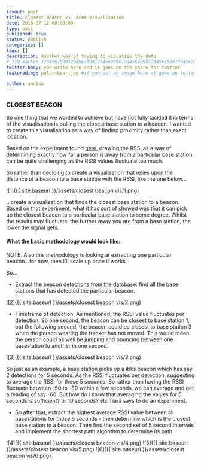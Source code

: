 ```yaml
---
layout: post
title: Closest Beacon vs. Area Visualisation
date: 2016-07-12 00:00:00
type: post
published: true
status: publish
categories: []
tags: []
description: Another way of trying to visualise the data
# 110 marker 1234567890123456789012345678901234567890123456789012345678901234567890123456789012345678901234567890123456789
twitter-body: you write here and it goes on the share for twitter
featuredimg: polar-bear.jpg #if you put an image here it goes on twitter too

author: annisa
---
```


### CLOSEST BEACON

So one thing that we wanted to achieve but have not fully tackled it in terms of the visualisation is pulling the closest base station to a beacon. I wanted to create this visualisation as a way of finding proximity rather than exact location. 

Based on the experiment found [here](http://where-in.space/2016/rssi-experiment), drawing the RSSI as a way of determining exactly how far a person is away from a particular base station can be quite challenging as the RSSI values fluctuate too much.

So rather than deciding to create a visualisation that relies upon the distance of a beacon to a base station with the RSSI, like the one below...

![1]({{ site.baseurl }}/assets/closest beacon vis/1.png) 

...create a visualisation that finds the closest base station to a beacon. Based on that [experiment](http://where-in.space/2016/rssi-experiment), what it has sort of showed was that it can pick up the closest beacon to a particular base station to some degree. Whilst the results may fluctuate, the further away you are from a base station, the lower the signal gets. 

#### What the basic methodology would look like:

NOTE: Also this methodology is looking at extracting one particular beacon...for now, then I'll scale up once it works. 

So...

- Extract the beacon detections from the database: find all the base stations that has detected the particular beacon.

![2]({{ site.baseurl }}/assets/closest beacon vis/2.png) 

- Timeframe of detection: As mentioned, the RSSI value fluctuates per detection. So one second, the beacon can be closest to base station 1, but the following second, the beacon could be closest to base station 3 when the person wearing the tracker has not moved. This would mean the person could as well be jumping and bouncing between one basestation to another in one second. 

![3]({{ site.baseurl }}/assets/closest beacon vis/3.png) 

So just as an example, a base station picks up a ibks beacon which has say 2 detections for 5 seconds. As the RSSI fluctuates per detection, suggesting to average the RSSI for those 5 seconds. So rather than having the RSSI fluctuate between -50 to -80 within a few seconds, we can average and get a reading of say -60. But how do I know that averaging the values for 5 seconds is sufficient? or 10 seconds? etc Tiara says to do an experiment. 

- So after that, extract the highest average RSSI value between all basestations for those 5 seconds - then determine which is the closest base station to a beacon. Then find the second set of 5 second intervals and implement the shortest path algorithm to determine its path. 

![4]({{ site.baseurl }}/assets/closest beacon vis/4.png) 
![5]({{ site.baseurl }}/assets/closest beacon vis/5.png) 
![6]({{ site.baseurl }}/assets/closest beacon vis/6.png) 



